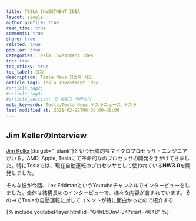 ```yaml
---
title: TESLA INVESTMENT IDEA
layout: single
author_profile: true
read_time: true
comments: true
share: true
related: true
popular: true
categories: Tesla Investment Idea
toc: true
toc_sticky: true
toc_label: 目次
description: Tesla News 첫번째 시도
article_tag1: Tesla_Investment_Idea
#article_tag2:
#article_tag3:
#article_section: 깃 블로그 따라하기
meta_keywords: Tesla,Tesla News,テスラニュース,テスラ
last_modified_at: 2021-02-22T00:00:00+08:00
---
```


## Jim KellerのInterview

[Jim Keller](https://ja.wikipedia.org/wiki/ジム・ケラー){:target="_blank"}という伝説的なマイクロプロセッサ・エンジニアがいる。AMD, Apple, Teslaにて革命的なのプロセッサの開発を手がけてきました。特にTeslaでは、現在自動運転のプロセッサとして使われている**HW3.0**を開発しました。   

そんな彼が今回、Lex FridmanというYoutubeチャンネルでインタービューをしました。全体は結構長めのインタービューで、様々な内容が含まれています。その中でTeslaの自動運転に対してコメントが特に面白かったので紹介する

{% include youtubePlayer.html id="G4hL5Om4IJ4?start=4648" %}
